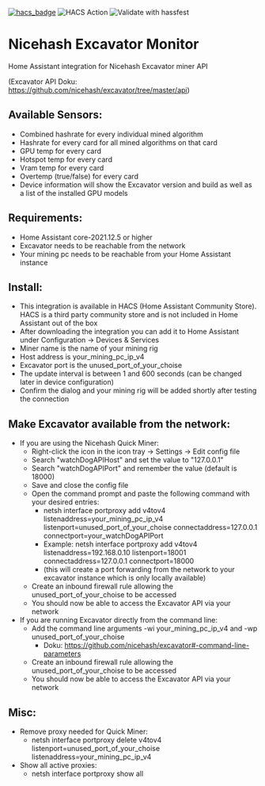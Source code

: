 
[![hacs_badge](https://img.shields.io/badge/HACS-Custom-41BDF5.svg)](https://github.com/hacs/integration)
![HACS Action](https://github.com/MesserschmittX/hacs-nicehash-excavator/actions/workflows/hacs.yml/badge.svg?style=for-the-badge)
![Validate with hassfest](https://github.com/MesserschmittX/hacs-nicehash-excavator/actions/workflows/hassfest.yml/badge.svg)


# Nicehash Excavator Monitor
Home Assistant integration for Nicehash Excavator miner API

(Excavator API Doku: https://github.com/nicehash/excavator/tree/master/api)


Available Sensors:
------
 - Combined hashrate for every individual mined algorithm
 - Hashrate for every card for all mined algorithms on that card
 - GPU temp for every card
 - Hotspot temp for every card
 - Vram temp for every card
 - Overtemp (true/false) for every card
 - Device information will show the Excavator version and build as well as a list of the installed GPU models


Requirements:
------
- Home Assistant core-2021.12.5 or higher
- Excavator needs to be reachable from the network
- Your mining pc needs to be reachable from your Home Assistant instance


Install:
------
  - This integration is available in HACS (Home Assistant Community Store). HACS is a third party community store and is not included in Home Assistant out of the box
  - After downloading the integration you can add it to Home Assistant under Configuration -> Devices & Services
  - Miner name is the name of your mining rig
  - Host address is your_mining_pc_ip_v4
  - Excavator port is the unused_port_of_your_choise
  - The update interval is between 1 and 600 seconds (can be changed later in device configuration)
  - Confirm the dialog and your mining rig will be added shortly after testing the connection


Make Excavator available from the network:
------
 - If you are using the Nicehash Quick Miner:
   - Right-click the icon in the icon tray -> Settings -> Edit config file
   - Search "watchDogAPIHost" and set the value to "127.0.0.1"
   - Search "watchDogAPIPort" and remember the value (default is 18000)
   - Save and close the config file
   - Open the command prompt and paste the following command with your desired entries:
     - netsh interface portproxy add v4tov4 listenaddress=your_mining_pc_ip_v4 listenport=unused_port_of_your_choise connectaddress=127.0.0.1 connectport=your_watchDogAPIPort
     - Example: netsh interface portproxy add v4tov4 listenaddress=192.168.0.10 listenport=18001 connectaddress=127.0.0.1 connectport=18000
     - (this will create a port forwarding from the network to your excavator instance which is only locally available)
   - Create an inbound firewall rule allowing the unused_port_of_your_choise to be accessed
   - You should now be able to access the Excavator API via your network
 - If you are running Excavator directly from the command line:
   - Add the command line arguments -wi your_mining_pc_ip_v4 and -wp unused_port_of_your_choise
     - Doku: https://github.com/nicehash/excavator#-command-line-parameters
   - Create an inbound firewall rule allowing the unused_port_of_your_choise to be accessed
   - You should now be able to access the Excavator API via your network


Misc:
------
 - Remove proxy needed for Quick Miner:
   - netsh interface portproxy delete v4tov4 listenport=unused_port_of_your_choise listenaddress=your_mining_pc_ip_v4
 - Show all active proxies:
   - netsh interface portproxy show all
